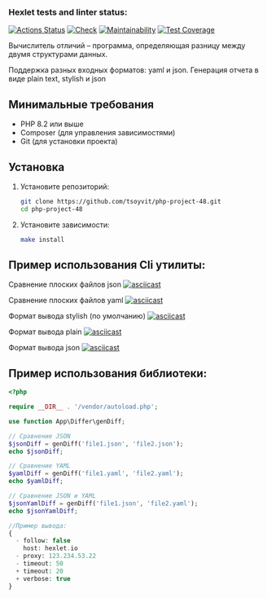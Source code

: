 ### Hexlet tests and linter status:
[![Actions Status](https://github.com/tsoyvit/php-project-48/actions/workflows/hexlet-check.yml/badge.svg)](https://github.com/tsoyvit/php-project-48/actions)
[![Check](https://github.com/tsoyvit/php-project-48/actions/workflows/check.yml/badge.svg)](https://github.com/tsoyvit/php-project-48/actions/workflows/check.yml)
[![Maintainability](https://api.codeclimate.com/v1/badges/00ddf00092642a675397/maintainability)](https://codeclimate.com/github/tsoyvit/php-project-48/maintainability)
[![Test Coverage](https://api.codeclimate.com/v1/badges/00ddf00092642a675397/test_coverage)](https://codeclimate.com/github/tsoyvit/php-project-48/test_coverage)

Вычислитель отличий – программа, определяющая разницу между двумя структурами данных.

Поддержка разных входных форматов: yaml и json. 
Генерация отчета в виде plain text, stylish и json

## Минимальные требования

- PHP 8.2 или выше
- Composer (для управления зависимостями)
- Git (для установки проекта)

## Установка

1. Установите репозиторий:

   ```bash
   git clone https://github.com/tsoyvit/php-project-48.git
   cd php-project-48
   ```

2. Установите зависимости:

   ```bash
   make install
   ```

## Пример использования Cli утилиты:

Сравнение плоских файлов json
[![asciicast](https://asciinema.org/a/FJoqOIULlkkrMNTZbcSGwDw2Q.svg)](https://asciinema.org/a/FJoqOIULlkkrMNTZbcSGwDw2Q)

Сравнение плоских файлов yaml
[![asciicast](https://asciinema.org/a/06WdT0MCXgXHn3PdSZCbJrLnU.svg)](https://asciinema.org/a/06WdT0MCXgXHn3PdSZCbJrLnU)

Формат вывода stylish (по умолчанию)
[![asciicast](https://asciinema.org/a/HvXuseXdiGiJCbKqd2TeXry66.svg)](https://asciinema.org/a/HvXuseXdiGiJCbKqd2TeXry66)

Формат вывода plain
[![asciicast](https://asciinema.org/a/SqpfpL6MoUyEsWW79TetsWziR.svg)](https://asciinema.org/a/SqpfpL6MoUyEsWW79TetsWziR)

Формат вывода json
[![asciicast](https://asciinema.org/a/xBYaPH53YNUUrFbunU3oP8GMu.svg)](https://asciinema.org/a/xBYaPH53YNUUrFbunU3oP8GMu)

## Пример использования библиотеки:

```php
<?php

require __DIR__ . '/vendor/autoload.php';

use function App\Differ\genDiff;

// Сравнение JSON
$jsonDiff = genDiff('file1.json', 'file2.json');
echo $jsonDiff;

// Сравнение YAML
$yamlDiff = genDiff('file1.yaml', 'file2.yaml');
echo $yamlDiff;

// Сравнение JSON и YAML
$jsonYamlDiff = genDiff('file1.json', 'file2.yaml');
echo $jsonYamlDiff;

//Пример вывода:
{
  - follow: false
    host: hexlet.io
  - proxy: 123.234.53.22
  - timeout: 50
  + timeout: 20
  + verbose: true
}
